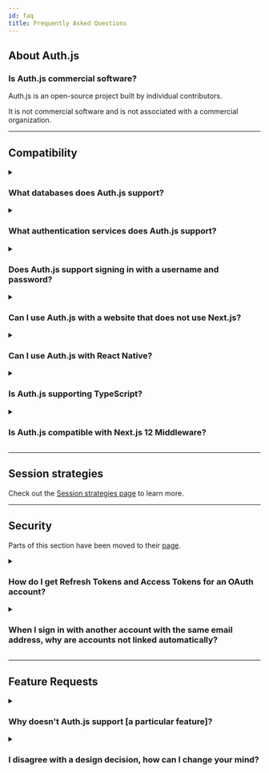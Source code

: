 ```yaml
---
id: faq
title: Frequently Asked Questions
---
```


## About Auth.js

### Is Auth.js commercial software?

Auth.js is an open-source project built by individual contributors.

It is not commercial software and is not associated with a commercial organization.

---

## Compatibility

<details>
<summary>
  <h3 style={{display: "inline-block"}}>What databases does Auth.js support?</h3>
</summary>
<p>

You can use Auth.js with MySQL, MariaDB, Postgres, MongoDB and SQLite or without a database. (See our [using a database adapter guide](/getting-started/adapters)).

You can use also Auth.js with any database using a custom database adapter, or by using a custom credentials authentication provider - e.g. to support signing in with a username and password stored in an existing database.

</p>
</details>

<details>
<summary>
  <h3 style={{display: "inline-block"}}>What authentication services does Auth.js support?</h3>
</summary>

Auth.js includes built-in support for signing in with (See also: [Providers](/reference/core/providers))

Auth.js also supports email for passwordless sign-in, which is useful for account recovery or for people who are not able to use an account with the configured OAuth services (e.g. due to service outage, account suspension or otherwise becoming locked out of an account).

You can also use a custom-based provider to support signing in with a username and password stored in an external database and/or using two-factor authentication.

</details>

<details>
<summary>
  <h3 style={{display: "inline-block"}}>Does Auth.js support signing in with a username and password?</h3>
</summary>
<p>

Auth.js is designed to avoid the need to store passwords for user accounts.

If you have an existing database of usernames and passwords, you can use a custom credentials provider to allow signing in with a username and password stored in an existing database.

_If you use a custom credentials provider user accounts will not be persisted in a database by Auth.js (even if one is configured). The option to use JSON Web Tokens for session tokens (which allow sign-in without using a session database) must be enabled to use a custom credentials provider._

</p>
</details>

<details>
<summary>
  <h3 style={{display: "inline-block"}}>Can I use Auth.js with a website that does not use Next.js?</h3>
</summary>
<p>

Auth.js is designed for use with Next.js and Serverless.

If you are using a different framework for your website, you can create a website that handles sign-in with Next.js and then access those sessions on a website that does not use Next.js as long as the websites are on the same domain.

If you use Auth.js on a website with a different subdomain than the rest of your website (e.g. `auth.example.com` vs `www.example.com`) you will need to set a custom cookie domain policy for the Session Token cookie. (See also: [Cookies](/reference/core#cookies))

Auth.js does not currently support automatically signing into sites on different top-level domains (e.g. `www.example.com` vs `www.example.org`) using a single session.

</p>
</details>

<details>
<summary>
  <h3 style={{display: "inline-block"}}>Can I use Auth.js with React Native?</h3>
</summary>
<p>

Auth.js is designed as a secure, confidential client and implements a server-side authentication flow.

It is not intended to be used in native applications on desktop or mobile applications, which typically implement public clients (e.g. with client/secrets embedded in the application).

</p>
</details>

<details>
<summary>
  <h3 style={{display: "inline-block"}}>Is Auth.js supporting TypeScript?</h3>
</summary>
<p>

Yes! Check out the [TypeScript docs](/getting-started/typescript)

</p>
</details>

<details>
<summary>
  <h3 style={{display: "inline-block"}}>Is Auth.js compatible with Next.js 12 Middleware?</h3>
</summary>
<p>

[Next.js Middleware](https://nextjs.org/docs/middleware) is supported. Head over to [this page](https://next-auth.js.org/configuration/nextjs#middleware)

</p>
</details>

---

## Session strategies

Check out the [Session strategies page](/concepts/session-strategies) to learn more.

---

## Security

Parts of this section have been moved to their [page](/security).

<details>
<summary>
  <h3 style={{display: "inline-block"}}>How do I get Refresh Tokens and Access Tokens for an OAuth account?</h3>
</summary>
<p>

Auth.js provides a solution for authentication, session management and user account creation.

Auth.js records Refresh Tokens and Access Tokens on sign-in (if supplied by the provider) and it will pass them, along with the User ID, Provider and Provider Account ID, to either:

1. A database - if a database connection string is provided
2. The JSON Web Token callback - if JWT sessions are enabled (e.g. if no database is specified)

You can then look them up from the database or persist them to the JSON Web Token.

Note: Auth.js does not currently handle Access Token rotation for OAuth providers for you, however, you can check out [this tutorial](/guides/basics/refresh-token-rotation) if you want to implement it.

</p>
</details>

<details>
<summary>
  <h3 style={{display: "inline-block"}}>When I sign in with another account with the same email address, why are accounts not linked automatically?</h3>
</summary>
<p>

Automatic account linking on sign-in is not secure between arbitrary providers - except for allowing users to sign in via email addresses as a fallback (as they must verify their email address as part of the flow).

When an email address is associated with an OAuth account it does not necessarily mean that it has been verified as belonging to the account holder — how email address verification is handled is not part of the OAuth specification and varies between providers (e.g. some do not verify first, some do verify first, others return metadata indicating the verification status).

With automatic account linking on sign-in, this can be exploited by bad parties to hijack accounts by creating an OAuth account associated with the email address of another user.

For this reason, it is not secure to automatically link accounts between arbitrary providers on sign-in, which is why this feature is generally not provided by an authentication service and is not provided by Auth.js.

Automatic account linking is seen on some sites, sometimes insecurely. It can be technically possible to do automatic account linking securely if you trust all the providers involved to ensure they have securely verified the email address associated with the account, but requires placing trust (and transferring the risk) to those providers to handle the process securely.

Examples of scenarios where this is secure include an OAuth provider you control (e.g. that only authorizes users internal to your organization) or a provider you explicitly trust to have verified the users' email address.

Automatic account linking is not a planned feature of Auth.js, however, there is scope to improve the user experience of account linking and of handling this flow, securely. Typically this involves providing a fallback option to sign in via email, which is already possible (and recommended), but the current implementation of this flow could be improved.

Providing support for secure account linking and unlinking of additional providers - which can only be done if a user is already signed in - was originally a feature in v1.x but has not been present since v2.0, and is planned to return in a future release.

</p>
</details>

---

## Feature Requests

<details>
<summary>
  <h3 style={{display: "inline-block"}}>Why doesn't Auth.js support [a particular feature]?</h3>
</summary>
<p>

Auth.js is an open-source project built by individual contributors who are volunteers writing code and providing support in their spare time.

If you would like Auth.js to support a particular feature, the best way to help make it happen is to raise a feature request describing the feature and offer to work with other contributors to develop and test it.

If you are not able to develop a feature yourself, you can offer to sponsor someone to work on it.

</p>
</details>

<details>
<summary>
  <h3 style={{display: "inline-block"}}>I disagree with a design decision, how can I change your mind?</h3>
</summary>
<p>

Product design decisions on Auth.js are made by core team members.

You can raise suggestions as feature requests for enhancement.

Requests that provide the detail requested in the template and follow the format requested may be more likely to be supported, as additional detail prompted in the templates often provides important context.

Ultimately if your request is not accepted or is not actively in development, you are always free to fork the project under the terms of the ISC License.

</p>
</details>
